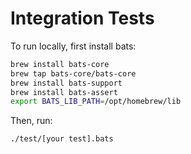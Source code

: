 # Integration Tests

To run locally, first install bats:

```sh
brew install bats-core
brew tap bats-core/bats-core
brew install bats-support
brew install bats-assert
export BATS_LIB_PATH=/opt/homebrew/lib
```

Then, run:

```sh
./test/[your test].bats
```
